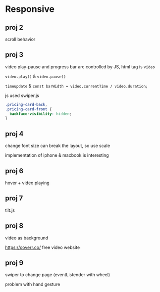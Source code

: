 # Responsive

## proj 2

scroll behavior

## proj 3

video play-pause and progress bar are controlled by JS, html tag is `video`

`video.play()` & `video.pause()`

`timeupdate` & `const barWidth = video.currentTime / video.duration;`

js used swiper.js

```css
.pricing-card-back,
.pricing-card-front {
  backface-visibility: hidden;
}
```

## proj 4

change font size can break the layout, so use scale

implementation of iphone & macbook is interesting

## proj 6

hover + video playing

## proj 7

tilt.js

## proj 8

video as background

<https://coverr.co/> free video website

## proj 9

swiper to change page (eventListender with wheel)

problem with hand gesture
